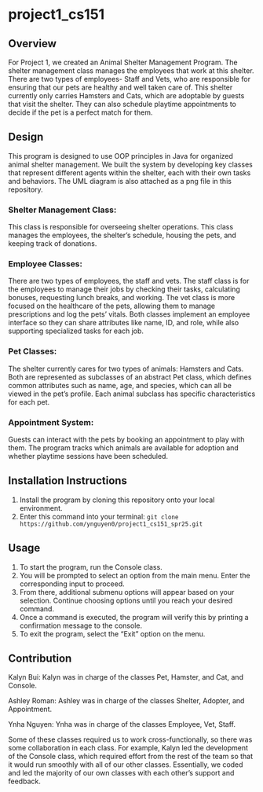 # project1_cs151
## Overview
For Project 1, we created an Animal Shelter Management Program. The shelter management class manages the employees that work at this shelter. There are two types of employees- Staff and Vets, who are responsible for ensuring that our pets are healthy and well taken care of. This shelter currently only carries Hamsters and Cats, which are adoptable by guests that visit the shelter. They can also schedule playtime appointments to decide if the pet is a perfect match for them.

## Design
This program is designed to use OOP principles in Java for organized animal shelter management. We built the system by developing key classes that represent different agents within the shelter, each with their own tasks and behaviors. The UML diagram is also attached as a png file in this repository. 

### Shelter Management Class:
This class is responsible for overseeing shelter operations. This class manages the employees, the shelter’s schedule, housing the pets, and keeping track of donations. 

### Employee Classes:
There are two types of employees, the staff and vets. The staff class is for the employees to manage their jobs by checking their tasks, calculating bonuses, requesting lunch breaks, and working. The vet class is more focused on the healthcare of the pets, allowing them to manage prescriptions and log the pets’ vitals. Both classes implement an employee interface so they can share attributes like name, ID, and role, while also supporting specialized tasks for each job.

### Pet Classes:
The shelter currently cares for two types of animals: Hamsters and Cats. Both are represented as subclasses of an abstract Pet class, which defines common attributes such as name, age, and species, which can all be viewed in the pet’s profile. Each animal subclass has specific characteristics for each pet.

### Appointment System:
Guests can interact with the pets by booking an appointment to play with them.  The program tracks which animals are available for adoption and whether playtime sessions have been scheduled.


## Installation Instructions
1. Install the program by cloning this repository onto your local environment.
2. Enter this command into your terminal: 
```git clone https://github.com/ynguyen0/project1_cs151_spr25.git```

## Usage
1. To start the program, run the Console class.
2. You will be prompted to select an option from the main menu. Enter the corresponding input to proceed.
3. From there, additional submenu options will appear based on your selection. Continue choosing options until you reach your desired command.
4. Once a command is executed, the program will verify this by printing a confirmation message to the console.
5. To exit the program, select the “Exit” option on the menu.

## Contribution
Kalyn Bui: Kalyn was in charge of the classes Pet, Hamster, and Cat, and Console. 

Ashley Roman: Ashley was in charge of the classes Shelter, Adopter, and Appointment.

Ynha Nguyen: Ynha was in charge of the classes Employee, Vet, Staff.

Some of these classes required us to work cross-functionally, so there was some collaboration in each class. For example, Kalyn led the development of the Console class, which required effort from the rest of the team so that it would run smoothly with all of our other classes. Essentially, we coded and led the majority of our own classes with each other’s support and feedback. 

